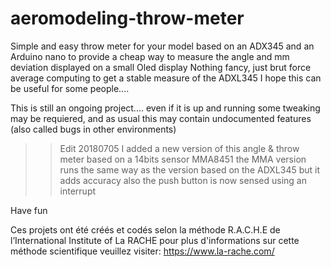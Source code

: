 # aeromodeling-throw-meter
Simple and easy throw meter for your model
based on an ADX345 and an Arduino nano to provide a cheap way to 
measure the angle and mm deviation displayed on a small Oled display
Nothing fancy, just brut force average computing to get a stable measure of the ADXL345
I hope this can be useful for some people....

This is still an ongoing project.... even if it is up and running some tweaking may be requiered, and as usual this may contain undocumented features (also called bugs in other environments)

>>Edit 20180705
>>I added a new version of this angle & throw meter based on a 14bits sensor MMA8451
>>the MMA version runs the same way as the version based on the ADXL345 but it adds accuracy 
>>also the push button is now sensed using an interrupt

Have fun

Ces projets ont été créés et codés selon la méthode R.A.C.H.E de l’International Institute of La RACHE pour plus d'informations sur cette méthode scientifique veuillez visiter: https://www.la-rache.com/

